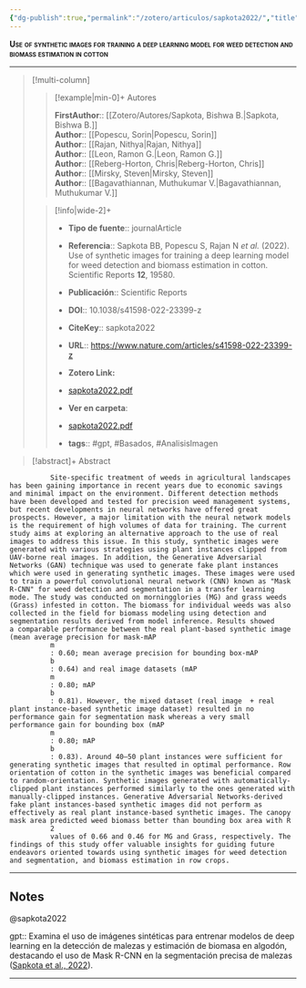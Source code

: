 ```yaml
---
{"dg-publish":true,"permalink":"/zotero/articulos/sapkota2022/","title":"Use of synthetic images for training a deep learning model for weed detection and biomass estimation in cotton","tags":["#zotero"]}
---
```



<span style="font-variant:small-caps; font-weight: bold;">Use of synthetic images for training a deep learning model for weed detection and biomass estimation in cotton</span>

---


> [!multi-column]
>
>> [!example|min-0]+ Autores
>> 
>> **FirstAuthor**:: [[Zotero/Autores/Sapkota, Bishwa B.\|Sapkota, Bishwa B.]]  
>> **Author**:: [[Popescu, Sorin\|Popescu, Sorin]]  
>> **Author**:: [[Rajan, Nithya\|Rajan, Nithya]]  
>> **Author**:: [[Leon, Ramon G.\|Leon, Ramon G.]]  
>> **Author**:: [[Reberg-Horton, Chris\|Reberg-Horton, Chris]]  
>> **Author**:: [[Mirsky, Steven\|Mirsky, Steven]]  
>> **Author**:: [[Bagavathiannan, Muthukumar V.\|Bagavathiannan, Muthukumar V.]]  
 >
>
>> [!info|wide-2]+
>>
>> - **Tipo de fuente**:: journalArticle
>> - **Referencia**:: Sapkota BB, Popescu S, Rajan N _et al._ (2022). Use of synthetic images for training a deep learning model for weed detection and biomass estimation in cotton. Scientific Reports **12**, 19580.
>> - **Publicación**:: Scientific Reports
>> - **DOI**:: 10.1038/s41598-022-23399-z
>> - **CiteKey**:: sapkota2022
>> - **URL**:: https://www.nature.com/articles/s41598-022-23399-z
>> - **Zotero Link:** 
>> - [sapkota2022.pdf](zotero://select/library/items/QUCUEJPR)
>>
>> - **Ver en carpeta**: 
>> - [sapkota2022.pdf](file://J:\OneDrive\Articulos\sapkota2022.pdf)
>> - **tags**:: #gpt, #Basados, #AnalisisImagen



> [!abstract]+ 
>Abstract
            
              Site-specific treatment of weeds in agricultural landscapes has been gaining importance in recent years due to economic savings and minimal impact on the environment. Different detection methods have been developed and tested for precision weed management systems, but recent developments in neural networks have offered great prospects. However, a major limitation with the neural network models is the requirement of high volumes of data for training. The current study aims at exploring an alternative approach to the use of real images to address this issue. In this study, synthetic images were generated with various strategies using plant instances clipped from UAV-borne real images. In addition, the Generative Adversarial Networks (GAN) technique was used to generate fake plant instances which were used in generating synthetic images. These images were used to train a powerful convolutional neural network (CNN) known as "Mask R-CNN" for weed detection and segmentation in a transfer learning mode. The study was conducted on morningglories (MG) and grass weeds (Grass) infested in cotton. The biomass for individual weeds was also collected in the field for biomass modeling using detection and segmentation results derived from model inference. Results showed a comparable performance between the real plant-based synthetic image (mean average precision for mask-mAP
              m
              : 0.60; mean average precision for bounding box-mAP
              b
              : 0.64) and real image datasets (mAP
              m
              : 0.80; mAP
              b
              : 0.81). However, the mixed dataset (real image  + real plant instance-based synthetic image dataset) resulted in no performance gain for segmentation mask whereas a very small performance gain for bounding box (mAP
              m
              : 0.80; mAP
              b
              : 0.83). Around 40–50 plant instances were sufficient for generating synthetic images that resulted in optimal performance. Row orientation of cotton in the synthetic images was beneficial compared to random-orientation. Synthetic images generated with automatically-clipped plant instances performed similarly to the ones generated with manually-clipped instances. Generative Adversarial Networks-derived fake plant instances-based synthetic images did not perform as effectively as real plant instance-based synthetic images. The canopy mask area predicted weed biomass better than bounding box area with R
              2
              values of 0.66 and 0.46 for MG and Grass, respectively. The findings of this study offer valuable insights for guiding future endeavors oriented towards using synthetic images for weed detection and segmentation, and biomass estimation in row crops.


--- 

## Notes

@sapkota2022

gpt:: Examina el uso de imágenes sintéticas para entrenar modelos de deep learning en la detección de malezas y estimación de biomasa en algodón, destacando el uso de Mask R-CNN en la segmentación precisa de malezas ([Sapkota et al., 2022](zotero://select/library/items/DGYGZW2D)).






---







